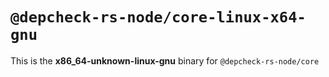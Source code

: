 # `@depcheck-rs-node/core-linux-x64-gnu`

This is the **x86_64-unknown-linux-gnu** binary for `@depcheck-rs-node/core`
